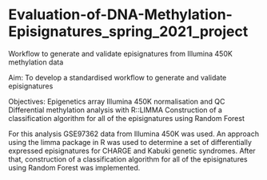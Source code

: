 # Evaluation-of-DNA-Methylation-Episignatures_spring_2021_project

Workflow to generate and validate episignatures from Illumina 450K methylation data

Aim: 
To develop a standardised workflow to generate and validate episignatures

Objectives:
Epigenetics array Illumina 450K normalisation and QC
Differential methylation analysis with R::LIMMA 
Construction of a classification algorithm for all of the episignatures using Random Forest

For this analysis GSE97362 data  from Illumina 450K was used. An approach using the limma package in R was used to determine a set of differentially expressed episignatures for CHARGE and Kabuki genetic syndromes. After that, construction of a classification algorithm for all of the episignatures using Random Forest was implemented.
